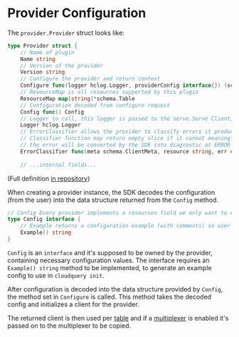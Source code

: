 # Provider Configuration

The `provider.Provider` struct looks like:

```go
type Provider struct {
	// Name of plugin
	Name string
	// Version of the provider
	Version string
	// Configure the provider and return context
	Configure func(logger hclog.Logger, providerConfig interface{}) (schema.ClientMeta, error)
	// ResourceMap is all resources supported by this plugin
	ResourceMap map[string]*schema.Table
	// Configuration decoded from configure request
	Config func() Config
	// Logger to call, this logger is passed to the serve.Serve Client, if not define Serve will create one instead.
	Logger hclog.Logger
	// ErrorClassifier allows the provider to classify errors it produces during table execution, and return them as diagnostics to the user.
	// Classifier function may return empty slice if it cannot meaningfully convert the error into diagnostics. In this case
	// the error will be converted by the SDK into diagnostic at ERROR level and RESOLVING type.
	ErrorClassifier func(meta schema.ClientMeta, resource string, err error) []diag.Diagnostic
	
	// ...internal fields...
```

(Full definition [in repository](https://github.com/cloudquery/cq-provider-sdk/blob/main/provider/provider.go))

When creating a provider instance, the SDK decodes the configuration (from the user) into the data structure returned from the `Config` method.

```go
// Config Every provider implements a resources field we only want to extract that in fetch execution
type Config interface {
	// Example returns a configuration example (with comments) so user clients can generate an example config
	Example() string
}
```

`Config` is an `interface` and it's supposed to be owned by the provider, containing necessary configuration values.
The interface requires an `Example() string` method to be implemented, to generate an example config to use in `cloudquery init`.

After configuration is decoded into the data structure provided by `Config`, the method set in `Configure` is called.
This method takes the decoded config and initializes a client for the provider.

The returned client is then used per [table](../table/overview) and if a [multiplexer](../table/multiplexer-and-deletefilter) is enabled it's passed on to the multiplexer to be copied.
